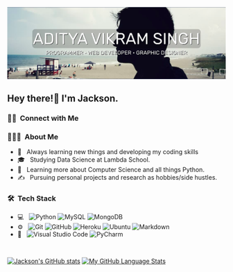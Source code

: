<img src="https://raw.githubusercontent.com/AVS1508/AVS1508/master/assets/Aditya%20Vikram%20Singh%20Banner.png">

<h2> Hey there!👋 I'm Jackson.</h2>
<h3> 🤝🏻 &nbsp;Connect with Me </h3>


<h3> 👨🏻‍💻 &nbsp;About Me </h3>

- 🤔 &nbsp; Always learning new things and developing my coding skills
- 🎓 &nbsp; Studying Data Science at Lambda School.
- 🌱 &nbsp; Learning more about Computer Science and all things Python.
- ✍️ &nbsp; Pursuing personal projects and research as hobbies/side hustles.

<h3> 🛠 &nbsp;Tech Stack</h3>

- 💻 &nbsp;
  ![Python](https://img.shields.io/badge/-Python-333333?style=flat&logo=python)
  ![MySQL](https://img.shields.io/badge/-MySQL-333333?style=flat&logo=mysql)
  ![MongoDB](https://img.shields.io/badge/-MongoDB-333333?style=flat&logo=mongodb)
- ⚙️ &nbsp;
  ![Git](https://img.shields.io/badge/-Git-333333?style=flat&logo=git)
  ![GitHub](https://img.shields.io/badge/-GitHub-333333?style=flat&logo=github)
  ![Heroku](https://img.shields.io/badge/-Heroku-black?style=flat-square&logo=heroku)
  ![Ubuntu](https://img.shields.io/badge/-Ubuntu-black?style=flat-square&logo=ubuntu)
  ![Markdown](https://img.shields.io/badge/-Markdown-333333?style=flat&logo=markdown)
- 🔧 &nbsp;
  ![Visual Studio Code](https://img.shields.io/badge/-Visual%20Studio%20Code-333333?style=flat&logo=visual-studio-code&logoColor=007ACC)
  ![PyCharm](https://github.com/sudnyeshtalekar/sudnyeshtalekar/blob/master/Assets/jetbrains_pycharm.svgstyle=flat&logo=visual-studio-code&logoColor=007ACC)
 
<br/>

[![Jackson's GitHub stats](https://github-readme-stats.vercel.app/api?username=JacksonReber&theme=tokyonight)](https://github.com/anuraghazra/github-readme-stats)
[![My GitHub Language Stats](https://github-readme-stats.vercel.app/api/top-langs/?username=JacksonReber&langs_count=5&theme=tokyonight&hide=CSS,SCSS,jupyter%20notebook)]()
